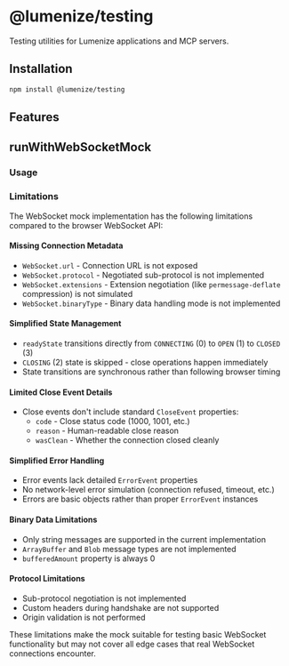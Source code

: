 # @lumenize/testing

Testing utilities for Lumenize applications and MCP servers.

## Installation

```bash
npm install @lumenize/testing
```

## Features

## runWithWebSocketMock

### Usage

### Limitations

The WebSocket mock implementation has the following limitations compared to the browser WebSocket API:

#### **Missing Connection Metadata**
- `WebSocket.url` - Connection URL is not exposed
- `WebSocket.protocol` - Negotiated sub-protocol is not implemented  
- `WebSocket.extensions` - Extension negotiation (like `permessage-deflate` compression) is not simulated
- `WebSocket.binaryType` - Binary data handling mode is not implemented

#### **Simplified State Management**
- `readyState` transitions directly from `CONNECTING` (0) to `OPEN` (1) to `CLOSED` (3)
- `CLOSING` (2) state is skipped - close operations happen immediately
- State transitions are synchronous rather than following browser timing

#### **Limited Close Event Details**
- Close events don't include standard `CloseEvent` properties:
  - `code` - Close status code (1000, 1001, etc.)
  - `reason` - Human-readable close reason
  - `wasClean` - Whether the connection closed cleanly

#### **Simplified Error Handling**
- Error events lack detailed `ErrorEvent` properties
- No network-level error simulation (connection refused, timeout, etc.)
- Errors are basic objects rather than proper `ErrorEvent` instances

#### **Binary Data Limitations**
- Only string messages are supported in the current implementation
- `ArrayBuffer` and `Blob` message types are not implemented
- `bufferedAmount` property is always 0

#### **Protocol Limitations**
- Sub-protocol negotiation is not implemented
- Custom headers during handshake are not supported
- Origin validation is not performed

These limitations make the mock suitable for testing basic WebSocket functionality but may not cover all edge cases that real WebSocket connections encounter.

